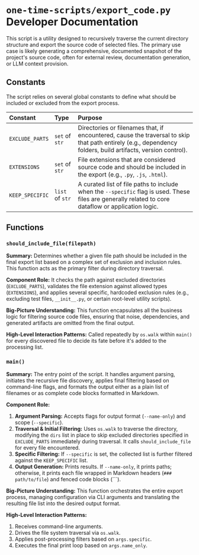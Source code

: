 # `one-time-scripts/export_code.py` Developer Documentation

This script is a utility designed to recursively traverse the current directory structure and export the source code of selected files. The primary use case is likely generating a comprehensive, documented snapshot of the project's source code, often for external review, documentation generation, or LLM context provision.

## Constants

The script relies on several global constants to define what should be included or excluded from the export process.

| Constant | Type | Purpose |
| :--- | :--- | :--- |
| `EXCLUDE_PARTS` | `set` of `str` | Directories or filenames that, if encountered, cause the traversal to skip that path entirely (e.g., dependency folders, build artifacts, version control). |
| `EXTENSIONS` | `set` of `str` | File extensions that are considered source code and should be included in the export (e.g., `.py`, `.js`, `.html`). |
| `KEEP_SPECIFIC` | `list` of `str` | A curated list of file paths to include when the `--specific` flag is used. These files are generally related to core dataflow or application logic. |

## Functions

### `should_include_file(filepath)`

**Summary:**
Determines whether a given file path should be included in the final export list based on a complex set of exclusion and inclusion rules. This function acts as the primary filter during directory traversal.

**Component Role:**
It checks the path against excluded directories (`EXCLUDE_PARTS`), validates the file extension against allowed types (`EXTENSIONS`), and applies several specific, hardcoded exclusion rules (e.g., excluding test files, `__init__.py`, or certain root-level utility scripts).

**Big-Picture Understanding:**
This function encapsulates all the business logic for filtering source code files, ensuring that noise, dependencies, and generated artifacts are omitted from the final output.

**High-Level Interaction Patterns:**
Called repeatedly by `os.walk` within `main()` for every discovered file to decide its fate before it's added to the processing list.

### `main()`

**Summary:**
The entry point of the script. It handles argument parsing, initiates the recursive file discovery, applies final filtering based on command-line flags, and formats the output either as a plain list of filenames or as complete code blocks formatted in Markdown.

**Component Role:**
1.  **Argument Parsing:** Accepts flags for output format (`--name-only`) and scope (`--specific`).
2.  **Traversal & Initial Filtering:** Uses `os.walk` to traverse the directory, modifying the `dirs` list in place to skip excluded directories specified in `EXCLUDE_PARTS` immediately during traversal. It calls `should_include_file` for every file encountered.
3.  **Specific Filtering:** If `--specific` is set, the collected list is further filtered against the `KEEP_SPECIFIC` list.
4.  **Output Generation:** Prints results. If `--name-only`, it prints paths; otherwise, it prints each file wrapped in Markdown headers (`### path/to/file`) and fenced code blocks (```).

**Big-Picture Understanding:**
This function orchestrates the entire export process, managing configuration via CLI arguments and translating the resulting file list into the desired output format.

**High-Level Interaction Patterns:**
1.  Receives command-line arguments.
2.  Drives the file system traversal via `os.walk`.
3.  Applies post-processing filters based on `args.specific`.
4.  Executes the final print loop based on `args.name_only`.